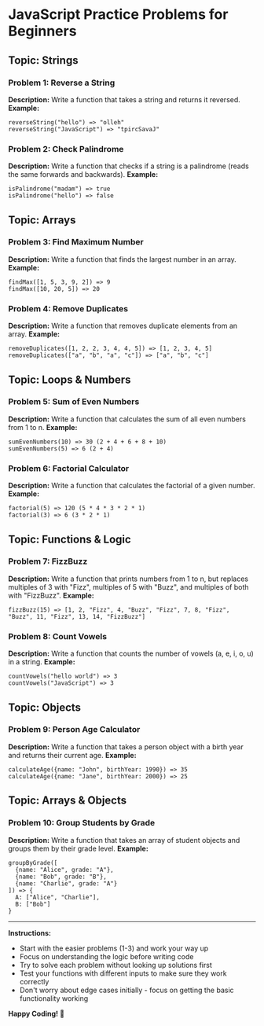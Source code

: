 # JavaScript Practice Problems for Beginners

## Topic: Strings

### Problem 1: Reverse a String

**Description:** Write a function that takes a string and returns it reversed.
**Example:**

```
reverseString("hello") => "olleh"
reverseString("JavaScript") => "tpircSavaJ"
```

### Problem 2: Check Palindrome

**Description:** Write a function that checks if a string is a palindrome (reads the same forwards and backwards).
**Example:**

```
isPalindrome("madam") => true
isPalindrome("hello") => false
```

## Topic: Arrays

### Problem 3: Find Maximum Number

**Description:** Write a function that finds the largest number in an array.
**Example:**

```
findMax([1, 5, 3, 9, 2]) => 9
findMax([10, 20, 5]) => 20
```

### Problem 4: Remove Duplicates

**Description:** Write a function that removes duplicate elements from an array.
**Example:**

```
removeDuplicates([1, 2, 2, 3, 4, 4, 5]) => [1, 2, 3, 4, 5]
removeDuplicates(["a", "b", "a", "c"]) => ["a", "b", "c"]
```

## Topic: Loops & Numbers

### Problem 5: Sum of Even Numbers

**Description:** Write a function that calculates the sum of all even numbers from 1 to n.
**Example:**

```
sumEvenNumbers(10) => 30 (2 + 4 + 6 + 8 + 10)
sumEvenNumbers(5) => 6 (2 + 4)
```

### Problem 6: Factorial Calculator

**Description:** Write a function that calculates the factorial of a given number.
**Example:**

```
factorial(5) => 120 (5 * 4 * 3 * 2 * 1)
factorial(3) => 6 (3 * 2 * 1)
```

## Topic: Functions & Logic

### Problem 7: FizzBuzz

**Description:** Write a function that prints numbers from 1 to n, but replaces multiples of 3 with "Fizz", multiples of 5 with "Buzz", and multiples of both with "FizzBuzz".
**Example:**

```
fizzBuzz(15) => [1, 2, "Fizz", 4, "Buzz", "Fizz", 7, 8, "Fizz", "Buzz", 11, "Fizz", 13, 14, "FizzBuzz"]
```

### Problem 8: Count Vowels

**Description:** Write a function that counts the number of vowels (a, e, i, o, u) in a string.
**Example:**

```
countVowels("hello world") => 3
countVowels("JavaScript") => 3
```

## Topic: Objects

### Problem 9: Person Age Calculator

**Description:** Write a function that takes a person object with a birth year and returns their current age.
**Example:**

```
calculateAge({name: "John", birthYear: 1990}) => 35
calculateAge({name: "Jane", birthYear: 2000}) => 25
```

## Topic: Arrays & Objects

### Problem 10: Group Students by Grade

**Description:** Write a function that takes an array of student objects and groups them by their grade level.
**Example:**

```
groupByGrade([
  {name: "Alice", grade: "A"},
  {name: "Bob", grade: "B"},
  {name: "Charlie", grade: "A"}
]) => {
  A: ["Alice", "Charlie"],
  B: ["Bob"]
}
```

---

**Instructions:**

- Start with the easier problems (1-3) and work your way up
- Focus on understanding the logic before writing code
- Try to solve each problem without looking up solutions first
- Test your functions with different inputs to make sure they work correctly
- Don't worry about edge cases initially - focus on getting the basic functionality working

**Happy Coding! 🚀**
